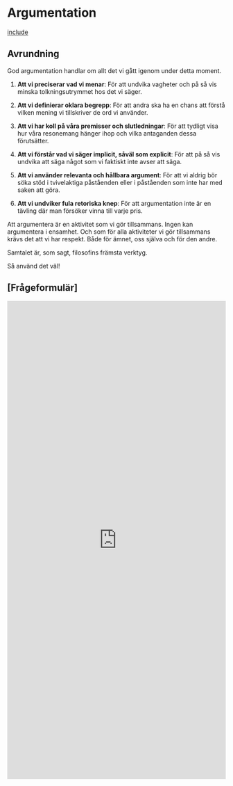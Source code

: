 # Argumentation

[include](2_fil_verktyg/2_4_arg_delat_med_sam.md)

## Avrundning

God argumentation handlar om allt det vi gått igenom under detta moment. 

<!--Om att ha en god förståelse för såväl språk som logik. --> 

<!--Gamla: Om att precisera det man menar och att använda begrepp på ett korrekt sätt. Om att ha koll på sina premisser och slutledningar och förstå vad man säger explicit likväl som implicit. Om att tala både relevant och sant och att undvika fula knep för att ”vinna”. -->

1. **Att vi preciserar vad vi menar**: För att undvika vagheter och på så vis minska tolkningsutrymmet hos det vi säger.

2. **Att vi definierar oklara begrepp**: För att andra ska ha en chans att förstå vilken mening vi tillskriver de ord vi använder.

3. **Att vi har koll på våra premisser och slutledningar**: För att tydligt visa hur våra resonemang hänger ihop och vilka antaganden dessa förutsätter.

4. **Att vi förstår vad vi säger implicit, såväl som explicit**: För att på så vis undvika att säga något som vi faktiskt inte avser att säga.

5. **Att vi använder relevanta och hållbara argument**: För att vi aldrig bör söka stöd i tvivelaktiga påståenden eller i påståenden som inte har med saken att göra. 

6. **Att vi undviker fula retoriska knep**: För att argumentation inte är en tävling där man försöker vinna till varje pris.

Att argumentera är en aktivitet som vi gör tillsammans. Ingen kan argumentera i ensamhet. Och som för alla aktiviteter vi gör tillsammans krävs det att vi har respekt. Både för ämnet, oss själva och för den andre. 

Samtalet är, som sagt, filosofins främsta verktyg. 
  
Så använd det väl!

## [Frågeformulär] 

<iframe src="https://docs.google.com/forms/d/14bKEVfUJV9OPYs0_vJYuPmvEvpwTL_pRsjkbXd0AHYA/viewform?embedded=true" width="100%" height="1100" frameborder="0" marginheight="0" marginwidth="0">Läser in...</iframe>